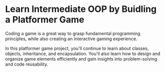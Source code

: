 # Learn Intermediate OOP by Buidling a Platformer Game

Coding a game is a great way to grasp fundamental programming principles, while also creating an interactive gaming experience.

In this platformer game project, you'll continue to learn about classes, objects, inheritance, and encapsulation. You'll also learn how to design and organize game elements efficiently and gain insights into problem-solving and code reusability.
